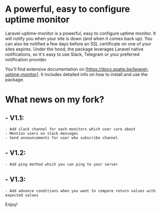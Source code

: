 # A powerful, easy to configure uptime monitor

Laravel-uptime-monitor is a powerful, easy to configure uptime monitor. It will notify you when your site is down (and when it comes back up). You can also be notified a few days before an SSL certificate on one of your sites expires. Under the hood, the package leverages Laravel native notifications, so it's easy to use Slack, Telegram or your preferred notification provider.

You'll find extensive documentation on [https://docs.spatie.be/laravel-uptime-monitor]. It includes detailed info on how to install and use the package.

# What news on my fork?

## - V1.1:
    - Add slack channel for each monitors which user care about
    - Mention users on slack messages
    - Send announcements for user who subscribe channel
    
## - V1.2:
    - Add ping method which you can ping to your server

## - V1.3:
    - Add advance conditions when you want to compare return values with expected values
    
Enjoy!

